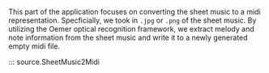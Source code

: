 This part of the application focuses on converting the sheet music to a midi representation.
Specficially, we took in `.jpg` or `.png` of the sheet music. By utilizing the Oemer
optical recognition framework, we extract melody and note information from the sheet music and write
it to a newly generated empty midi file.

::: source.SheetMusic2Midi
